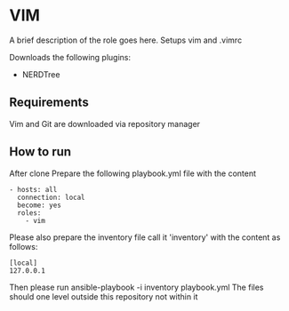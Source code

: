 VIM
=========

A brief description of the role goes here. Setups vim and .vimrc 


Downloads the following plugins:
  - NERDTree


Requirements
------------

Vim and Git are downloaded via repository manager 

How to run 
----------

After clone Prepare the following playbook.yml file with the content
```
- hosts: all
  connection: local
  become: yes
  roles:
    - vim 
```
Please also prepare the inventory file call it 'inventory' with the content as follows:
```
[local]
127.0.0.1
```
Then please run ansible-playbook -i inventory playbook.yml
The files should one level outside this repository not within it
